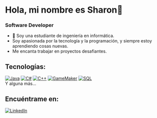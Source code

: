 # Hola, mi nombre es Sharon👋
### Software Developer


- 🔭 Soy una estudiante de ingeniería en informática.
- Soy apasionada por la tecnología y la programación, y siempre estoy aprendiendo cosas nuevas.
- Me encanta trabajar en proyectos desafiantes.

## Tecnologías:
[![Java](https://img.shields.io/badge/Java-yellow?style=for-the-badge&logo=java&logoColor=white)]()
[![C#](https://img.shields.io/badge/C%23-purple?style=for-the-badge&logo=c-sharp&logoColor=white)]()
[![C++](https://img.shields.io/badge/C%2B%2B-red?style=for-the-badge&logo=c%2B%2B&logoColor=white)]()
[![GameMaker](https://img.shields.io/badge/GameMaker-white?style=for-the-badge&logo=gamemaker&logoColor=black)]()
[![SQL](https://img.shields.io/badge/SQL-gray?style=for-the-badge&logo=sql&logoColor=white)]()
</br>
Y alguna más...


## Encuéntrame en:
[![LinkedIn](https://img.shields.io/badge/LinkedIn-Sharon_Salgado-0077B5?style=for-the-badge&logo=linkedin&logoColor=white&labelColor=101010)](https://www.linkedin.com/in/sharon-salgado-flores-852634276)
